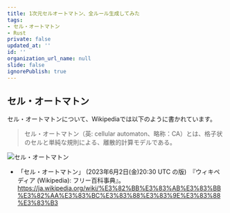 ```yaml
---
title: 1次元セルオートマトン、全ルール生成してみた
tags:
- セル・オートマトン
- Rust
private: false
updated_at: ''
id: ''
organization_url_name: null
slide: false
ignorePublish: true
---
```



## セル・オートマトン

セル・オートマトンについて、Wikipediaでは以下のように書かれています。

> セル・オートマトン（英: cellular automaton、略称：CA）とは、格子状のセルと単純な規則による、離散的計算モデルである。

![セル・オートマトン](https://upload.wikimedia.org/wikipedia/commons/thumb/8/8d/Cellular_automaton.svg/1200px-Cellular_automaton.svg.png)

- 「セル・オートマトン」 (2023年6月2日(金)20:30 UTC の版)　『ウィキペディア (Wikipedia): フリー百科事典』。https://ja.wikipedia.org/wiki/%E3%82%BB%E3%83%AB%E3%83%BB%E3%82%AA%E3%83%BC%E3%83%88%E3%83%9E%E3%83%88%E3%83%B3
